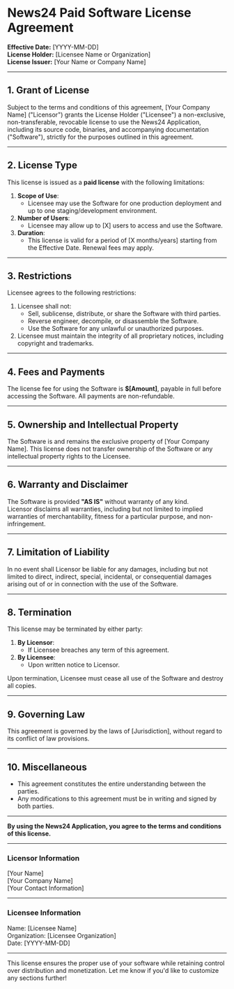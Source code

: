 
# **News24 Paid Software License Agreement**

**Effective Date:** [YYYY-MM-DD]  
**License Holder:** [Licensee Name or Organization]  
**License Issuer:** [Your Name or Company Name]  

---

## **1. Grant of License**
Subject to the terms and conditions of this agreement, [Your Company Name] ("Licensor") grants the License Holder ("Licensee") a non-exclusive, non-transferable, revocable license to use the News24 Application, including its source code, binaries, and accompanying documentation ("Software"), strictly for the purposes outlined in this agreement.

---

## **2. License Type**
This license is issued as a **paid license** with the following limitations:  
1. **Scope of Use**:
   - Licensee may use the Software for one production deployment and up to one staging/development environment.
2. **Number of Users**:
   - Licensee may allow up to [X] users to access and use the Software.  
3. **Duration**:
   - This license is valid for a period of [X months/years] starting from the Effective Date. Renewal fees may apply.

---

## **3. Restrictions**
Licensee agrees to the following restrictions:  
1. Licensee shall not:
   - Sell, sublicense, distribute, or share the Software with third parties.
   - Reverse engineer, decompile, or disassemble the Software.
   - Use the Software for any unlawful or unauthorized purposes.
2. Licensee must maintain the integrity of all proprietary notices, including copyright and trademarks.

---

## **4. Fees and Payments**
The license fee for using the Software is **$[Amount]**, payable in full before accessing the Software. All payments are non-refundable.

---

## **5. Ownership and Intellectual Property**
The Software is and remains the exclusive property of [Your Company Name]. This license does not transfer ownership of the Software or any intellectual property rights to the Licensee.

---

## **6. Warranty and Disclaimer**
The Software is provided **"AS IS"** without warranty of any kind.  
Licensor disclaims all warranties, including but not limited to implied warranties of merchantability, fitness for a particular purpose, and non-infringement.  

---

## **7. Limitation of Liability**
In no event shall Licensor be liable for any damages, including but not limited to direct, indirect, special, incidental, or consequential damages arising out of or in connection with the use of the Software.

---

## **8. Termination**
This license may be terminated by either party:
1. **By Licensor**:
   - If Licensee breaches any term of this agreement.
2. **By Licensee**:
   - Upon written notice to Licensor.

Upon termination, Licensee must cease all use of the Software and destroy all copies.

---

## **9. Governing Law**
This agreement is governed by the laws of [Jurisdiction], without regard to its conflict of law provisions.

---

## **10. Miscellaneous**
- This agreement constitutes the entire understanding between the parties.
- Any modifications to this agreement must be in writing and signed by both parties.

---

**By using the News24 Application, you agree to the terms and conditions of this license.**

---

### **Licensor Information**  
[Your Name]  
[Your Company Name]  
[Your Contact Information]  

---

### **Licensee Information**  
Name: [Licensee Name]  
Organization: [Licensee Organization]  
Date: [YYYY-MM-DD]  

---

This license ensures the proper use of your software while retaining control over distribution and monetization. Let me know if you'd like to customize any sections further!